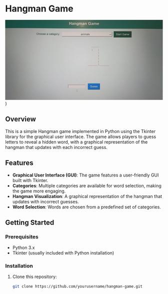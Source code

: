 # Hangman Game

![Hangman Game](https://github.com/Mcoder1538/Python-Projects-/blob/main/HangmanUsingTkinter/hangmanproject.jpg)) <!-- Replace this URL with the actual URL of your project image -->

## Overview

This is a simple Hangman game implemented in Python using the Tkinter library for the graphical user interface. The game allows players to guess letters to reveal a hidden word, with a graphical representation of the hangman that updates with each incorrect guess.

## Features

- **Graphical User Interface (GUI)**: The game features a user-friendly GUI built with Tkinter.
- **Categories**: Multiple categories are available for word selection, making the game more engaging.
- **Hangman Visualization**: A graphical representation of the hangman that updates with incorrect guesses.
- **Word Selection**: Words are chosen from a predefined set of categories.

## Getting Started

### Prerequisites

- Python 3.x
- Tkinter (usually included with Python installation)

### Installation

1. Clone this repository:
   ```bash
   git clone https://github.com/yourusername/hangman-game.git
